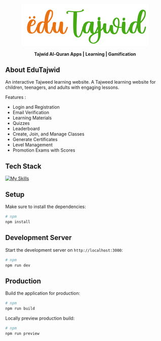 <p align="center"><a href="https://edutajwid.com" target="_blank"><img src="./public/src/logo-edutajwid.png" width="400" alt="Laravel Logo"></a></p>

<p align="center"><b>Tajwid Al-Quran Apps | Learning | Gamification</b></p>

## About EduTajwid

An interactive Tajweed learning website. A Tajweed learning website for children, teenagers, and adults with engaging lessons.

Features :

- Login and Registration
- Email Verification
- Learning Materials
- Quizzes
- Leaderboard
- Create, Join, and Manage Classes
- Generate Certificates
- Level Management
- Promotion Exams with Scores

## Tech Stack

[![My Skills](https://skillicons.dev/icons?i=vue,nuxt,tailwind,express,mysql,pinia)](https://skillicons.dev)

## Setup

Make sure to install the dependencies:

```bash
# npm
npm install
```

## Development Server

Start the development server on `http://localhost:3000`:

```bash
# npm
npm run dev
```

## Production

Build the application for production:

```bash
# npm
npm run build
```

Locally preview production build:

```bash
# npm
npm run preview
```
